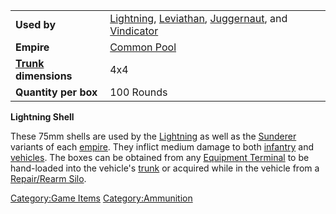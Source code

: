|                                             |                                                                                                                                                                |
| ------------------------------------------- | -------------------------------------------------------------------------------------------------------------------------------------------------------------- |
| **Used by**                                 | [Lightning](Lightning.md "wikilink"), [Leviathan](Leviathan.md "wikilink"), [Juggernaut](Juggernaut.md "wikilink"), and [Vindicator](Vindicator.md "wikilink") |
| **Empire**                                  | [Common Pool](Common_Pool.md "wikilink")                                                                                                                       |
| **[Trunk](Trunk.md "wikilink") dimensions** | 4x4                                                                                                                                                            |
| **Quantity per box**                        | 100 Rounds                                                                                                                                                     |

**Lightning Shell**

These 75mm shells are used by the [Lightning](Lightning.md "wikilink") as
well as the [Sunderer](Sunderer.md "wikilink") variants of each
[empire](empire.md "wikilink"). They inflict medium damage to both
[infantry](infantry.md "wikilink") and [vehicles](vehicles.md "wikilink"). The
boxes can be obtained from any [Equipment
Terminal](Equipment_Terminal.md "wikilink") to be hand-loaded into the
vehicle's [trunk](trunk.md "wikilink") or acquired while in the vehicle
from a [Repair/Rearm Silo](Repair.md/Rearm_Silo "wikilink").

[Category:Game Items](Category:Game_Items.md "wikilink")
[Category:Ammunition](Category:Ammunition.md "wikilink")
